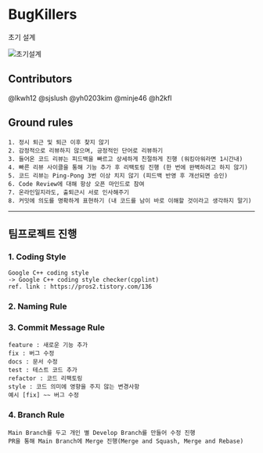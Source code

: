 # BugKillers
초기 설계

![초기설계](https://user-images.githubusercontent.com/1198553/161181400-eb852bab-c2ab-4d91-8d88-833854dd9f3a.png)

## Contributors
@lkwh12
@sjslush
@yh0203kim
@minje46
@h2kfl

## Ground rules
	1. 정시 퇴근 및 퇴근 이후 찾지 않기
	2. 감정적으로 리뷰하지 않으며, 긍정적인 단어로 리뷰하기
	3. 들어온 코드 리뷰는 피드백을 빠르고 상세하게 친절하게 진행 (워킹아워라면 1시간내)
	4. 빠른 리뷰 사이클을 통해 기능 추가 후 리팩토링 진행 (한 번에 완벽하려고 하지 않기)
	5. 코드 리뷰는 Ping-Pong 3번 이상 치지 않기 (피드백 반영 후 개선되면 승인)
	6. Code Review에 대해 항상 오픈 마인드로 참여
	7. 온라인일지라도, 출퇴근시 서로 인사해주기
	8. 커밋에 의도를 명확하게 표현하기 (내 코드를 남이 바로 이해할 것이라고 생각하지 말기)

----

## 팀프로젝트 진행

### 1. Coding Style
	Google C++ coding style
	-> Google C++ coding style checker(cpplint)
	ref. link : https://pros2.tistory.com/136

### 2. Naming Rule

### 3. Commit Message Rule
	feature : 새로운 기능 추가
	fix : 버그 수정
	docs : 문서 수정
	test : 테스트 코드 추가
	refactor : 코드 리팩토링
	style : 코드 의미에 영향을 주지 않는 변경사항
	예시 [fix] ~~ 버그 수정
		
### 4. Branch Rule
	Main Branch를 두고 개인 별 Develop Branch를 만들어 수정 진행
	PR을 통해 Main Branch에 Merge 진행(Merge and Squash, Merge and Rebase)
